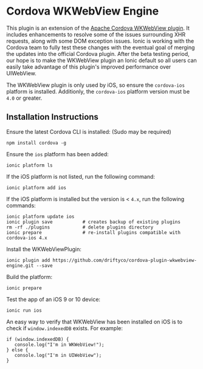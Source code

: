 <!--
# license: Licensed to the Apache Software Foundation (ASF) under one
#         or more contributor license agreements.  See the NOTICE file
#         distributed with this work for additional information
#         regarding copyright ownership.  The ASF licenses this file
#         to you under the Apache License, Version 2.0 (the
#         "License"); you may not use this file except in compliance
#         with the License.  You may obtain a copy of the License at
#
#           http://www.apache.org/licenses/LICENSE-2.0
#
#         Unless required by applicable law or agreed to in writing,
#         software distributed under the License is distributed on an
#         "AS IS" BASIS, WITHOUT WARRANTIES OR CONDITIONS OF ANY
#         KIND, either express or implied.  See the License for the
#         specific language governing permissions and limitations
#         under the License.
-->

Cordova WKWebView Engine
======

This plugin is an extension of the [Apache Cordova WKWebView plugin](https://github.com/apache/cordova-plugin-wkwebview-engine). It includes enhancements to resolve some of the issues surrounding XHR requests, along with some DOM exception issues. Ionic is working with the Cordova team
to fully test these changes with the eventual goal of merging the updates into the official Cordova plugin. After the beta testing period, our hope is to make the WKWebView plugin an Ionic default so all users can easily take advantage of this plugin's improved performance over UIWebView.

The WKWebView plugin is only used by iOS, so ensure the `cordova-ios` platform is installed. Additionly, the `cordova-ios` platform version must be `4.0` or greater.

Installation Instructions
-------------------

Ensure the latest Cordova CLI is installed:  (Sudo may be required)

```
npm install cordova -g
```

Ensure the `ios` platform has been added:

```
ionic platform ls
```

If the iOS platform is not listed, run the following command:

```
ionic platform add ios
```

If the iOS platform is installed but the version is < `4.x`, run the following commands:

```
ionic platform update ios
ionic plugin save           # creates backup of existing plugins
rm -rf ./plugins            # delete plugins directory
ionic prepare               # re-install plugins compatible with cordova-ios 4.x
```

Install the WKWebViewPlugin:

```
ionic plugin add https://github.com/driftyco/cordova-plugin-wkwebview-engine.git --save
```

Build the platform:

```
ionic prepare
```

Test the app of an iOS 9 or 10 device:

```
ionic run ios
```

An easy way to verify that WKWebView has been installed on iOS is to check if `window.indexedDB` exists.  For example:

```
if (window.indexedDB) {
   console.log("I'm in WKWebView!");
} else {
   console.log("I'm in UIWebView");
}
```
